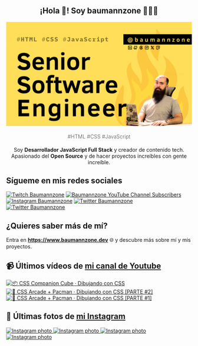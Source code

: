 <p align="center">
   <h2 align="center">¡Hola 👋! Soy baumannzone 👨🏻‍💻</h2>
   <img align="center" src="img/Senior Software Engineer.png" />
   <h4 align="center" style="font-weight: 300; color: #555;">#HTML #CSS #JavaScript</h4>
</p>

<p align="center" style="margin-bottom: 20px">Soy <strong>Desarrollador JavaScript Full Stack</strong> y creador de contenido tech.
<br/>
Apasionado del <strong>Open Source</strong> y de hacer proyectos increíbles con gente increíble.
</p>

## Sígueme en mis redes sociales

[![Twitch Baumannzone](https://img.shields.io/twitch/status/baumannzone?style=social)](https://twitch.tv/baumannzone)
[![Baumannzone YouTube Channel Subscribers](https://img.shields.io/youtube/channel/subscribers/UCTTj5ztXnGeDRPFVsBp7VMA?style=social)](https://youtube.com/rambitojs)
[![Instagram Baumannzone](https://img.shields.io/badge/Baumannzone--_.svg?label=Instagram&style=social&logo=instagram)](https://instagram.com/baumannzone)
[![Twitter Baumannzone](https://img.shields.io/twitter/follow/Baumannzone?label=Twitter&style=social)](https://twitter.com/baumannzone)
[![Twitter Baumannzone](https://img.shields.io/badge/LinkedIn-ffffff?logo=linkedin&logoColor=black)](https://www.linkedin.com/in/baumannzone/)


## ¿Quieres saber más de mí?

Entra en **https://www.baumannzone.dev** 🌐 y descubre más sobre mí y mis proyectos.

## 📹 Últimos vídeos de [mi canal de Youtube](https://youtube.com/rambitojs?sub_confirmation=1)


<a href='https://youtu.be/W6xwoSJahA0' target='_blank'>
  <img width='30%' src='https://img.youtube.com/vi/W6xwoSJahA0/mqdefault.jpg' alt='📦 CSS Companion Cube · Dibujando con CSS' />
</a>
<a href='https://youtu.be/9C3NXVXewH8' target='_blank'>
  <img width='30%' src='https://img.youtube.com/vi/9C3NXVXewH8/mqdefault.jpg' alt='👾 CSS Arcade + Pacman · Dibujando con CSS [PARTE #2]' />
</a>
<a href='https://youtu.be/2ahqLdgkSxA' target='_blank'>
  <img width='30%' src='https://img.youtube.com/vi/2ahqLdgkSxA/mqdefault.jpg' alt='👾 CSS Arcade + Pacman · Dibujando con CSS [PARTE #1]' />
</a>

## 📸 Últimas fotos de [mi Instagram](https://instagram.com/baumannzone)


<a href='https://instagram.com/p/DBM6xZZo04v' target='_blank'>
  <img width='20%' src='https://scontent-ams2-1.cdninstagram.com/v/t51.29350-15/463474695_1105913000884920_6645772424736888620_n.jpg?stp=dst-jpg_e15_fr_s1080x1080&_nc_ht=scontent-ams2-1.cdninstagram.com&_nc_cat=100&_nc_ohc=F6Kl0VUCwPwQ7kNvgHSuDjK&_nc_gid=129f1a06be5745b98444787af9c04729&edm=APU89FABAAAA&ccb=7-5&oh=00_AYDGZ9wyMOyYqyodWBNM3bffXw4TKwFQfkuIP8IKVz71Ag&oe=6724019E&_nc_sid=bc0c2c' alt='Instagram photo' />
</a>
<a href='https://instagram.com/p/DA-cUxKga9o' target='_blank'>
  <img width='20%' src='https://scontent-ams4-1.cdninstagram.com/v/t51.29350-15/462724118_1214173046469999_8425480638527805325_n.jpg?stp=dst-jpg_e35_s1080x1080&_nc_ht=scontent-ams4-1.cdninstagram.com&_nc_cat=103&_nc_ohc=aBXMysiifDEQ7kNvgEUZ1km&_nc_gid=129f1a06be5745b98444787af9c04729&edm=APU89FABAAAA&ccb=7-5&oh=00_AYCaU5mL7OMPqJggTdI4kBOX_BO9PFZEf05VULb057Q-TQ&oe=6723EA66&_nc_sid=bc0c2c' alt='Instagram photo' />
</a>
<a href='https://instagram.com/p/DAQXnuoodQk' target='_blank'>
  <img width='20%' src='https://scontent-ams4-1.cdninstagram.com/v/t51.29350-15/461062629_426626950000533_9002489415070421136_n.jpg?stp=dst-jpg_e15_fr_s1080x1080&_nc_ht=scontent-ams4-1.cdninstagram.com&_nc_cat=109&_nc_ohc=pdeSRF7vJCoQ7kNvgGSwSqy&_nc_gid=129f1a06be5745b98444787af9c04729&edm=APU89FABAAAA&ccb=7-5&oh=00_AYDXmbEfFmNQxNdEYThGHV4BY-JIau9JyVcKp0tSiCs05g&oe=6723F345&_nc_sid=bc0c2c' alt='Instagram photo' />
</a>
<a href='https://instagram.com/p/C_zkCnMNVJ8' target='_blank'>
  <img width='20%' src='https://scontent-ams4-1.cdninstagram.com/v/t51.29350-15/459285584_1457234704829851_6995853833957953455_n.jpg?stp=dst-jpg_e35_s1080x1080&_nc_ht=scontent-ams4-1.cdninstagram.com&_nc_cat=107&_nc_ohc=NmZwuuvbEUQQ7kNvgG_DoRG&_nc_gid=129f1a06be5745b98444787af9c04729&edm=APU89FABAAAA&ccb=7-5&oh=00_AYCPqdVTu4RNRqIV3-AWKkdh9H1EBfUAnDH4YJc1VF8_Sw&oe=6723F7E1&_nc_sid=bc0c2c' alt='Instagram photo' />
</a>
